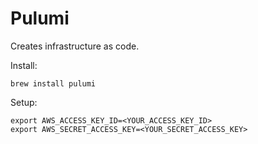 # Pulumi

Creates infrastructure as code.

Install:
```
brew install pulumi
```

Setup:
```
export AWS_ACCESS_KEY_ID=<YOUR_ACCESS_KEY_ID>
export AWS_SECRET_ACCESS_KEY=<YOUR_SECRET_ACCESS_KEY>
```

